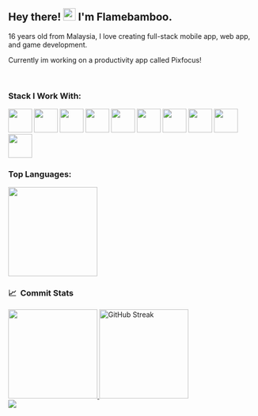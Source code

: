 <h2> Hey there! <img src="https://media.giphy.com/media/hvRJCLFzcasrR4ia7z/giphy.gif" width="25px"> I'm Flamebamboo.</h2>


<p align="left">16 years old from Malaysia, I love creating full-stack mobile app, web app, and game development.</p>
<p align="left">Currently im working on a productivity app called Pixfocus!</p>

</p>
<br/>
<h3 align="left">Stack I Work With:</h3>
<p>
  <img src="https://developer.apple.com/assets/elements/icons/xcode-12/xcode-12-96x96_2x.png" width="48" height="48">
  <img src="https://developer.apple.com/swift/images/swift-og.png" width="48" height="48">
  <img src="https://cdn3.iconfinder.com/data/icons/logos-and-brands-adobe/512/267_Python-512.png" width="48" height="48">
  <img src="https://cdn.pixabay.com/photo/2017/08/05/11/16/logo-2582748_1280.png" width="48" height="48">
  <img src="https://img-resize-cdn.joshmartin.ch/768x0%2Cc3537b9f46b5f6055fbc8b4cd03b6b2cc63fc2eefd3d8cd9f0c9f99a5933e496/https://joshmartin.ch/app/uploads/2017/10/css3.svg" width="48" height="48">
  <img src="https://logo.clearbit.com/tailwindcss.com" width="48" height="48">
  <img src="https://upload.wikimedia.org/wikipedia/commons/6/6a/JavaScript-logo.png" width="48" height="48">
  <img src="https://avatars.githubusercontent.com/u/6412038?s=280&v=4" width="48" height="48">
  <img src="https://static-00.iconduck.com/assets.00/apps-figma-icon-2048x2048-ctjj5ab7.png" width="48" height="48">
  <img src="https://static-00.iconduck.com/assets.00/nodejs-icon-2048x2048-rueyo8fw.png" width="48" height="48">
</p>
<h3>Top Languages:</h3>

<img height="180em" src="https://github-readme-stats.vercel.app/api/top-langs/?username=flamebamboo&layout=compact&theme=tokyonight" />

<h3> 📈 &nbsp;Commit Stats</h3>

<a href="https://github.com/flamebamboo">
  <img height="180em" src="https://github-readme-stats.vercel.app/api?username=flamebamboo&show_icons=true&theme=tokyonight" />
  <img height="180em" src="https://streak-stats.demolab.com?user=flamebamboo&theme=tokyonight" alt="GitHub Streak" />
</a>

<br/>

<a href="https://github.com/flamebamboo">
  <img  src="https://github-readme-activity-graph.vercel.app/graph?username=flamebamboo&theme=react-dark" />
</a>

<br/>
